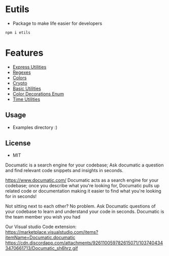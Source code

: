 # Eutils

- Package to make life easier for developers

```bash
npm i etils
```

# Features
- [Express Utilities](https://gaurishhs.github.io/Documatic-Hackathon/classes/ExpressUtilities.html)
- [Regexes](https://gaurishhs.github.io/Documatic-Hackathon/enums/Regexes.html)
- [Colors](https://github.com/gaurishhs/Documatic-Hackathon/blob/main/examples/colors.ts) 
- [Crypto]()
- [Basic Utilities]()
- [Color Decorations Enum](https://gaurishhs.github.io/Documatic-Hackathon/enums/Decorations.html)
- [Time Utilities](https://gaurishhs.github.io/Documatic-Hackathon/classes/Duration.html)

## Usage

- Examples directory :)

## License

- MIT

Documatic is a search engine for your codebase; Ask documatic a question and find relevant code snippets and insights in seconds.

https://www.documatic.com/
Documatic acts as a search engine for your codebase; once you describe what you're looking for, Documatic pulls up related code or documentation making it easier to find what you're looking for in seconds!

Not sitting next to each other? No problem. Ask Documatic questions of your codebase to learn and understand your code in seconds. Documatic is the team member you wish you had

Our Visual studio Code extension: https://marketplace.visualstudio.com/items?itemName=Documatic.documatic
https://cdn.discordapp.com/attachments/926110059782615071/1037404343470661713/Documatic_sh6hrz.gif
